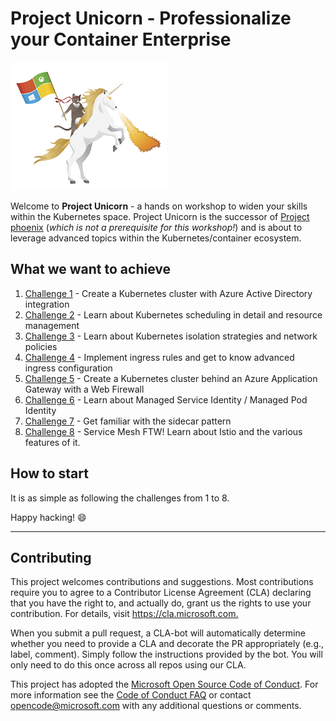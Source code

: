 # Project Unicorn - Professionalize your Container Enterprise #

![alt text][logo]

Welcome to **Project Unicorn** - a hands on workshop to widen your skills within the Kubernetes space.  Project Unicorn is the successor of [Project phoenix](https://github.com/CSA-OCP-GER/phoenix) (*which is not a prerequisite for this workshop!*) and is about to leverage advanced topics within the Kubernetes/container ecosystem.

## What we want to achieve ##

1. [Challenge 1](challenges.aad.md) - Create a Kubernetes cluster with Azure Active Directory integration
1. [Challenge 2](challenges.scheduling.md) - Learn about Kubernetes scheduling in detail and resource management
1. [Challenge 3](challenges.network-policies.md) - Learn about Kubernetes isolation strategies and network policies
1. [Challenge 4](challenges.ingress.md) - Implement ingress rules and get to know advanced ingress configuration
1. [Challenge 5](challenges.appgtw.md) - Create a Kubernetes cluster behind an Azure Application Gateway with a Web Firewall
1. [Challenge 6](challenges.aadpodidentity.md) - Learn about Managed Service Identity / Managed Pod Identity 
1. [Challenge 7](challenges.sidecar.md) - Get familiar with the sidecar pattern
1. [Challenge 8](challenges.istio.md) - Service Mesh FTW! Learn about Istio and the various features of it.

## How to start ##

It is as simple as following the challenges from 1 to 8.

Happy hacking! :smile:

---

## Contributing ##

This project welcomes contributions and suggestions.  Most contributions require you to agree to a
Contributor License Agreement (CLA) declaring that you have the right to, and actually do, grant us
the rights to use your contribution. For details, visit <https://cla.microsoft.com.>

When you submit a pull request, a CLA-bot will automatically determine whether you need to provide
a CLA and decorate the PR appropriately (e.g., label, comment). Simply follow the instructions
provided by the bot. You will only need to do this once across all repos using our CLA.

This project has adopted the [Microsoft Open Source Code of Conduct](https://opensource.microsoft.com/codeofconduct/).
For more information see the [Code of Conduct FAQ](https://opensource.microsoft.com/codeofconduct/faq/) or
contact [opencode@microsoft.com](mailto:opencode@microsoft.com) with any additional questions or comments.

[logo]: img/ninjacat_unicorn.png "Microsoft Ninja Cat"